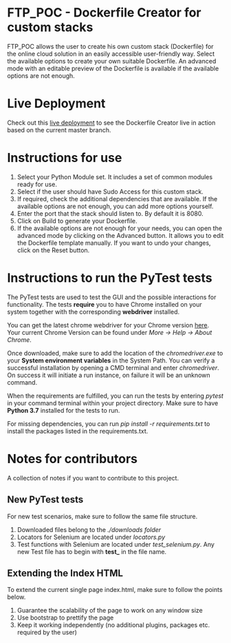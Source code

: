 # FTP_POC - Dockerfile Creator for custom stacks
FTP_POC allows the user to create his own custom stack (Dockerfile) for the online cloud solution in an easily accessible user-friendly way.
Select the available options to create your own suitable Dockerfile. An advanced mode with an editable preview of the Dockerfile is available if the available options are not enough.

# Live Deployment
Check out this [live deployment](https://romanpulgrabja.github.io/FTP_POC/) to see the Dockerfile Creator live in action based on the current master branch.

# Instructions for use
1. Select your Python Module set. It includes a set of common modules ready for use.
2. Select if the user should have Sudo Access for this custom stack.
3. If required, check the additional dependencies that are available.
   If the available options are not enough, you can add more options yourself.
4. Enter the port that the stack should listen to. By default it is 8080.
5. Click on Build to generate your Dockerfile.
6. If the available options are not enough for your needs, you can open the advanced mode by clicking on the Advanced 
button. It allows you to edit the Dockerfile template manually. 
If you want to undo your changes, click on the Reset button.

# Instructions to run the PyTest tests
The PyTest tests are used to test the GUI and the possible interactions for functionality.
The tests **require** you to have Chrome installed on your system together with the corresponding **webdriver** installed.

You can get the latest chrome webdriver for your Chrome version [here](https://chromedriver.chromium.org/downloads).
Your current Chrome Version can be found under *More -> Help -> About Chrome*. 

Once downloaded, make sure to add the location of the *chromedriver.exe* to your **System environment variables**
in the System Path. You can verify a successful installation by opening a CMD terminal and enter *chromedriver*.
On success it will initiate a run instance, on failure it will be an unknown command.

When the requirements are fulfilled, you can run the tests by entering *pytest* in your command terminal
within your project directory. Make sure to have **Python 3.7** installed for the tests to run.

For missing dependencies, you can run *pip install -r requirements.txt* to install the packages listed 
in the requirements.txt.

# Notes for contributors
A collection of notes if you want to contribute to this project.
## New PyTest tests ##
For new test scenarios, make sure to follow the same file structure.
1. Downloaded files belong to the *./downloads folder*
2. Locators for Selenium are located under *locators.py*
3. Test functions with Selenium are located under *test_selenium.py*. Any new
Test file has to begin with **test_** in the file name.

## Extending the Index HTML ##
To extend the current single page index.html, make sure to follow the points below.
1. Guarantee the scalability of the page to work on any window size
2. Use bootstrap to prettify the page
3. Keep it working independently (no additional plugins, packages etc. required by the user)


